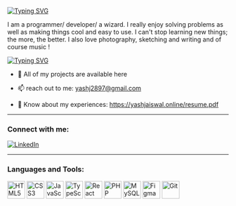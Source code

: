 [![Typing SVG](https://readme-typing-svg.demolab.com?font=Fira+Code&duration=3000&pause=10&color=1E924D&width=435&lines=Hello%2C+world!;I+am+Yash%2C;a+frontend+developer+based+in+India+)](https://git.io/typing-svg)


I am a programmer/ developer/ a wizard. I really enjoy solving problems as well as making things cool and easy to use. I can't stop learning new things; the more, the better. I also love photography, sketching and writing and of course music !

[![Typing SVG](https://readme-typing-svg.demolab.com?font=Fira+Code&duration=3000&pause=10&color=1E924D&width=435&lines=I+am+currently+looking+for+work;and+I'd+love+to+hear+from+you)](https://git.io/typing-svg)
- 💼 All of my projects are available here 

- 📫 reach out to me: yashj2897@gmail.com  
- 📄 Know about my experiences: https://yashjaiswal.online/resume.pdf <!-- Replace # with actual resume link if you have one -->

---

### Connect with me:
[![LinkedIn](https://img.shields.io/badge/LinkedIn-0A66C2?style=for-the-badge&logo=linkedin&logoColor=white)](https://www.linkedin.com/in/yash-jaiswal001/)


---

### Languages and Tools:

<p align="left">
  <img src="https://cdn.jsdelivr.net/gh/devicons/devicon/icons/html5/html5-original.svg" alt="HTML5" width="40" height="40"/>
  <img src="https://cdn.jsdelivr.net/gh/devicons/devicon/icons/css3/css3-original.svg" alt="CSS3" width="40" height="40"/>
  <img src="https://cdn.jsdelivr.net/gh/devicons/devicon/icons/javascript/javascript-original.svg" alt="JavaScript" width="40" height="40"/>
  <img src="https://cdn.jsdelivr.net/gh/devicons/devicon/icons/typescript/typescript-original.svg" alt="TypeScript" width="40" height="40"/>
  <img src="https://cdn.jsdelivr.net/gh/devicons/devicon/icons/react/react-original.svg" alt="React" width="40" height="40"/>
  <img src="https://cdn.jsdelivr.net/gh/devicons/devicon/icons/php/php-original.svg" alt="PHP" width="40" height="40"/>
  <img src="https://cdn.jsdelivr.net/gh/devicons/devicon/icons/mysql/mysql-original.svg" alt="MySQL" width="40" height="40"/>
  <img src="https://cdn.jsdelivr.net/gh/devicons/devicon/icons/figma/figma-original.svg" alt="Figma" width="40" height="40"/>
  <img src="https://cdn.jsdelivr.net/gh/devicons/devicon/icons/git/git-original.svg" alt="Git" width="40" height="40"/>
</p>
